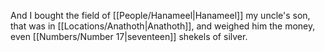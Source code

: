 And I bought the field of [[People/Hanameel\|Hanameel]] my uncle's son, that was in [[Locations/Anathoth\|Anathoth]], and weighed him the money, even [[Numbers/Number 17\|seventeen]] shekels of silver.
